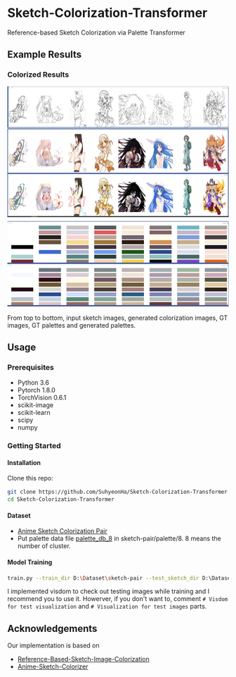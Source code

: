 # Sketch-Colorization-Transformer
Reference-based Sketch Colorization via Palette Transformer

## Example Results
### Colorized Results
<img src="imgs/temp_results.png" height="500"></img>

From top to bottom, input sketch images, generated colorization images, GT images, GT palettes and generated palettes.

## Usage
### Prerequisites
- Python 3.6
- Pytorch 1.8.0
- TorchVision 0.6.1
- scikit-image
- scikit-learn
- scipy
- numpy

### Getting Started
#### Installation
Clone this repo:
```bash
git clone https://github.com/SuhyeonHa/Sketch-Colorization-Transformer
cd Sketch-Colorization-Transformer
```
#### Dataset
- [Anime Sketch Colorization Pair](https://www.kaggle.com/ktaebum/anime-sketch-colorization-pair)
- Put palette data file [palette_db_8](https://drive.google.com/file/d/1Y5A6L72Xv62bLoP_G1tqZ87JkMYrJ25o/view?usp=sharing) in sketch-pair/palette/8. 8 means the number of cluster.

#### Model Training
```bash
train.py --train_dir D:\Dataset\sketch-pair --test_sketch_dir D:\Dataset\sketch-pair/val --test_ref_dir D:\Dataset\sketch-pair/val
```
I implemented visdom to check out testing images while training and I recommend you to use it.
Howerver, if you don't want to, comment `# Visdom for test visualization` and `# Visualization for test images` parts.

## Acknowledgements
Our implementation is based on
- [Reference-Based-Sketch-Image-Colorization](https://github.com/UdonDa/Reference-Based-Sketch-Image-Colorization)
- [Anime-Sketch-Colorizer](https://github.com/delta6189/Anime-Sketch-Colorizer)

